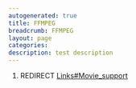 ```yaml
---
autogenerated: true
title: FFMPEG
breadcrumb: FFMPEG
layout: page
categories: 
description: test description
---
```


1.  REDIRECT [Links\#Movie\_support](Links#Movie_support)
